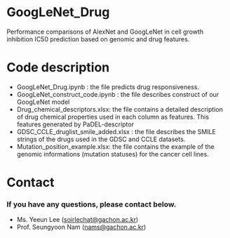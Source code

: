# GoogLeNet_Drug
Performance comparisons of AlexNet and GoogLeNet in cell growth inhibition IC50 prediction based on genomic and drug features.

# Code description
- GoogLeNet_Drug.ipynb : the file predicts drug responsiveness.
- GoogLeNet_construct_code.ipynb : the file describes construct of our GoogLeNet model
- Drug_chemical_descriptors.xlsx: the file contains a detailed description of drug chemical properties used in each column as features. This features generated by PaDEL-descriptor
- GDSC_CCLE_druglist_smile_added.xlsx : the file describes the SMILE strings of the drugs used in the GDSC and CCLE datasets.
- Mutation_position_example.xlsx: the file contains the example of the genomic informations (mutation statuses) for the cancer cell lines.


# Contact
### If you have any questions, please contact below.
- Ms. Yeeun Lee (soirlechat@gachon.ac.kr)
- Prof. Seungyoon Nam (nams@gachon.ac.kr)
